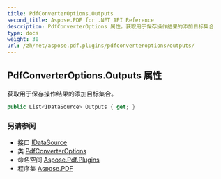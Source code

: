```yaml
---
title: PdfConverterOptions.Outputs
second_title: Aspose.PDF for .NET API Reference
description: PdfConverterOptions 属性。获取用于保存操作结果的添加目标集合
type: docs
weight: 30
url: /zh/net/aspose.pdf.plugins/pdfconverteroptions/outputs/
---
```

## PdfConverterOptions.Outputs 属性

获取用于保存操作结果的添加目标集合。

```csharp
public List<IDataSource> Outputs { get; }
```

### 另请参阅

* 接口 [IDataSource](../../idatasource/)
* 类 [PdfConverterOptions](../)
* 命名空间 [Aspose.Pdf.Plugins](../../../aspose.pdf.plugins/)
* 程序集 [Aspose.PDF](../../../)